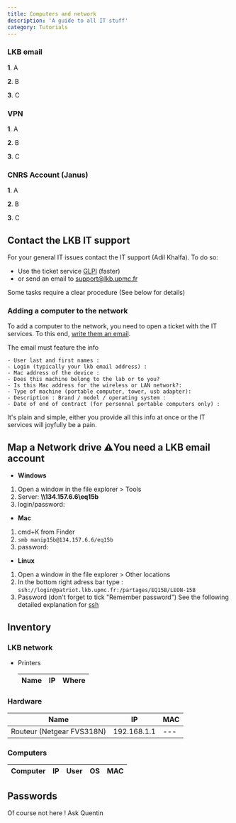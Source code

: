 ```yaml
---
title: Computers and network
description: 'A guide to all IT stuff'
category: Tutorials
---
```


### LKB email

**1**. A

**2**. B

**3**. C

### VPN

**1**. A

**2**. B

**3**. C

### CNRS Account (Janus)

**1**. A

**2**. B

**3**. C


## Contact the LKB IT support

For your general IT issues contact the IT support (Adil Khalfa). To do so:

- Use the ticket service [GLPI](https://weblkb.lkb.upmc.fr/glpi/)   (faster)
- or send an email to support@lkb.upmc.fr

Some tasks require a clear procedure (See below for details)

### Adding a computer to the network

To add a computer to the network, you need to open a ticket with the IT services. To this end, [write them an email](mailto:support@lkb.upmc.fr).

The email must feature the info

```text
- User last and first names :
- Login (typically your lkb email address) :
- Mac address of the device :
- Does this machine belong to the lab or to you?
- Is this Mac address for the wireless or LAN network?:
- Type of machine (portable computer, tower, usb adapter):
- Description : Brand / model / operating system :
- Date of end of contract (for personnal portable computers only) :
```

<alert type="warning"> It's plain and simple, either you provide all this info at once or the IT services will joyfully be a pain. </alert>

## Map a Network drive ⚠️You need a LKB email account

- **Windows**

1. Open a window in the file explorer > Tools
2. Server: **\\\134.157.6.6\eq15b**
3. login/password:

- **Mac**

1. cmd+K from Finder
2. `smb manip15b@134.157.6.6/eq15b`
3. password:

- **Linux**

1. Open a window in the file explorer > Other locations
2. In the bottom right adress bar type : `ssh://login@patriot.lkb.upmc.fr:/partages/EQ15B/LEON-15B`
3. Password (don't forget to tick "Remember password")
   See the following detailed explanation for [ssh](/StartingPackage/Tools#ssh)

## Inventory

### LKB network

- Printers

  | Name | IP | Where |
  | ------ | ---- | ------- |

### Hardware


| Name                      | IP          | MAC |
| --------------------------- | ------------- | ----- |
| Routeur (Netgear FVS318N) | 192.168.1.1 | --- |

### Computers


| Computer | IP | User | OS | MAC |
| ---------- | ---- | ------ | ---- | ----- |

## Passwords

Of  course not here ! Ask Quentin

